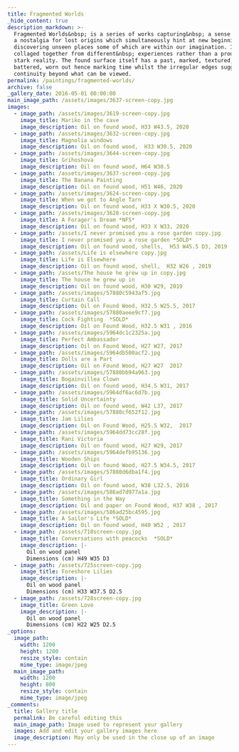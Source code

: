 ```yaml
---
title: Fragmented Worlds
_hide_content: true
description_markdown: >-
  Fragmented Worlds&nbsp; is a series of works capturing&nbsp; a sense of loss,
  a nostalgia for lost origins which simultaneously hint at new beginnings,
  discovering unseen places some of which are within our imagination. Images are
  collaged together from different&nbsp; experiences rather than a product of
  stark reality. The found surface itself has a past, marked, textured,
  battered, worn out hence marking time whilst the irregular edges suggest a
  continuity beyond what can be viewed.
permalink: /paintings/fragmented-worlds/
archive: false
_gallery_date: 2016-05-01 00:00:00
main_image_path: /assets/images/3637-screen-copy.jpg
images:
  - image_path: /assets/images/3619-screen-copy.jpg
    image_title: Mariko in the cave
    image_description: Oil on found wood, H33 W43.5, 2020
  - image_path: /assets/images/3632-screen-copy.jpg
    image_title: Magnolia windows
    image_description: Oil on found wood,  H33 W30.5, 2020
  - image_path: /assets/images/3644-screen-copy.jpg
    image_title: Grihoshova
    image_description: Oil on found wood, H64 W30.5
  - image_path: /assets/images/3637-screen-copy.jpg
    image_title: The Banana Painting
    image_description: Oil on found wood, H51 W46, 2020
  - image_path: /assets/images/3624-screen-copy.jpg
    image_title: When we got to Angle Tarn
    image_description: Oil on found wood, H33 X W30.5, 2020
  - image_path: /assets/images/3628-screen-copy.jpg
    image_title: A Forager's Dream *NFS*
    image_description: Oil on found wood, H33 X W33, 2020
  - image_path: /assets/I never promised you a rose garden copy.jpg
    image_title: I never promised you a rose garden *SOLD*
    image_description: Oil on found wood, shells,  H53 W45.5 D3, 2019
  - image_path: /assets/Life is elsewhere copy.jpg
    image_title: Life is Elsewhere
    image_description: Oil on found wood, shell,  H32 W26 , 2019
  - image_path: /assets/The house he grew up in copy.jpg
    image_title: The house he grew up in
    image_description: Oil on found wood, H30 W29, 2019
  - image_path: /assets/images/57880c5943af5.jpg
    image_title: Curtain Call
    image_description: Oil on Found Wood, H32.5 W25.5, 2017
  - image_path: /assets/images/57880aeee9cf7.jpg
    image_title: Cock Fighting  *SOLD*
    image_description: Oil on Found Wood, H32.5 W31 , 2016
  - image_path: /assets/images/5964dc1c2325a.jpg
    image_title: Perfect Ambassador
    image_description: Oil on Found Wood, H27 W27, 2017
  - image_path: /assets/images/5964db500acf2.jpg
    image_title: Dolls are a Part
    image_description: Oil on Found Wood, H27 W27  2017
  - image_path: /assets/images/57880bb94a963.jpg
    image_title: Bogainvillea Clown
    image_description: Oil on found wood, H34.5 W31, 2017
  - image_path: /assets/images/5964df6ac6d7b.jpg
    image_title: Solid Uncertainty
    image_description: Oil on found wood, W42 L37, 2017
  - image_path: /assets/images/57880cf652f12.jpg
    image_title: Jam Lilies
    image_description: Oil on Found Wood, H25.5 W32,  2017
  - image_path: /assets/images/5964dd73cc28f.jpg
    image_title: Rani Victoria
    image_description: Oil on found wood, H27 W29, 2017
  - image_path: /assets/images/5964defb95136.jpg
    image_title: Wooden Ships
    image_description: Oil on found Wood, H27.5 W34.5, 2017
  - image_path: /assets/images/57880d6dba1f4.jpg
    image_title: Ordinary Girl
    image_description: Oil on found wood, W38 L32.5, 2016
  - image_path: /assets/images/586ad7d977a1a.jpg
    image_title: Something in the Way
    image_description: Oil and paper on Found Wood, H37 W38 , 2017
  - image_path: /assets/images/586ad25bc4595.jpg
    image_title: A Sailor's Life *SOLD*
    image_description: Oil on found wood, H40 W52 , 2017
  - image_path: /assets/718screen-copy.jpg
    image_title: Conversations with peacocks  *SOLD*
    image_description: |-
      Oil on wood panel
      Dimensions (cm) H49 W35 D3
  - image_path: /assets/725screen-copy.jpg
    image_title: Foreshore Lilies
    image_description: |-
      Oil on wood panel
      Dimensions (cm) H33 W37.5 D2.5
  - image_path: /assets/728screen-copy.jpg
    image_title: Green Love
    image_description: |-
      Oil on wood panel
      Dimensions (cm) H22 W25 D2.5
_options:
  image_path:
    width: 1200
    height: 1200
    resize_style: contain
    mime_type: image/jpeg
  main_image_path:
    width: 1200
    height: 800
    resize_style: contain
    mime_type: image/jpeg
_comments:
  title: Gallery title
  permalink: Be careful editing this
  main_image_path: Image used to represent your gallery
  images: Add and edit your gallery images here
  image_description: May only be used in the close up of an image
---
```

